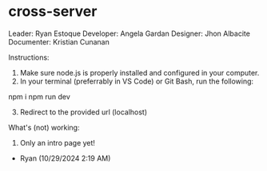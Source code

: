 # cross-server
Leader: Ryan Estoque
Developer: Angela Gardan
Designer: Jhon Albacite
Documenter: Kristian Cunanan

Instructions:
1. Make sure node.js is properly installed and configured in your computer.
2. In your terminal (preferrably in VS Code) or Git Bash, run the following:

npm i
npm run dev

3. Redirect to the provided url (localhost)

What's (not) working:
1. Only an intro page yet!

- Ryan (10/29/2024 2:19 AM)
